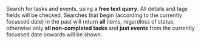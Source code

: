 Search for tasks and events, using a __free text query__. All details and tags fields will be checked. Searches that begin (according to the currently focussed date) in the past will return __all__ items, regardless of status, otherwise only __all non-completed tasks__ and __just events__ from the currently focussed date onwards will be shown.